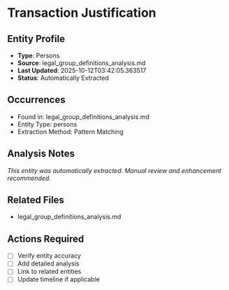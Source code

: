 # Transaction Justification

## Entity Profile
- **Type**: Persons
- **Source**: legal_group_definitions_analysis.md
- **Last Updated**: 2025-10-12T03:42:05.363517
- **Status**: Automatically Extracted

## Occurrences
- Found in: legal_group_definitions_analysis.md
- Entity Type: persons
- Extraction Method: Pattern Matching

## Analysis Notes
*This entity was automatically extracted. Manual review and enhancement recommended.*

## Related Files
- legal_group_definitions_analysis.md

## Actions Required
- [ ] Verify entity accuracy
- [ ] Add detailed analysis
- [ ] Link to related entities
- [ ] Update timeline if applicable
